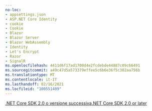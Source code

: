 ```yaml
---
no-loc:
- appsettings.json
- ASP.NET Core Identity
- cookie
- Cookie
- Blazor
- Blazor Server
- Blazor WebAssembly
- Identity
- Let's Encrypt
- Razor
- SignalR
ms.openlocfilehash: 4411d6f17ad1700d4e2fcdebde44887c09c66491
ms.sourcegitcommit: a49c47d5a573379effee5c6b6e36f5c302aa756b
ms.translationtype: MT
ms.contentlocale: it-IT
ms.lasthandoff: 02/16/2021
ms.locfileid: "100551409"
---
```

[<span data-ttu-id="8fef4-101">.NET Core SDK 2.0 o versione successiva</span><span class="sxs-lookup"><span data-stu-id="8fef4-101">.NET Core SDK 2.0 or later</span></span>](https://dotnet.microsoft.com/download)
